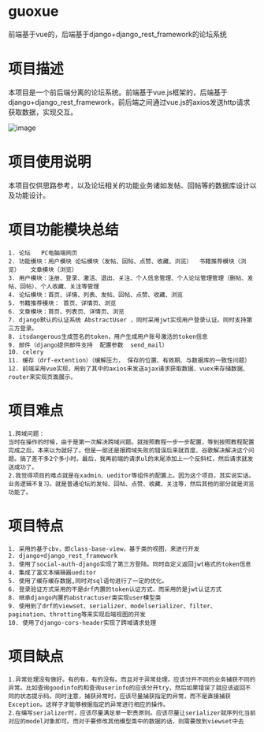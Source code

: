 # guoxue
前端基于vue的，后端基于django+django_rest_framework的论坛系统

# 项目描述

本项目是一个前后端分离的论坛系统。前端基于vue.js框架的，后端基于django+django_rest_framework，前后端之间通过vue.js的axios发送http请求获取数据，实现交互。

![image](https://raw.githubusercontent.com/123success123/guoxue/master/images/person.png)

# 项目使用说明

本项目仅供思路参考，以及论坛相关的功能业务诸如发帖、回帖等的数据库设计以及功能设计。

# 项目功能模块总结

	1. 论坛   PC电脑端网页
	2. 功能模块：用户模块 论坛模块（发帖、回帖、点赞、收藏、浏览）  书籍推荐模块（浏览）   文章模块（浏览）
	3. 用户模块：注册、登录、激活、退出、关注、个人信息管理、个人论坛管理管理（删帖、发帖、回帖）、个人收藏、关注等管理
	4. 论坛模块：首页、详情、列表、发帖、回帖、点赞、收藏、浏览
	5. 书籍推荐模块： 首页、详情页、浏览
	6. 文章模块：首页、列表页、详情页、浏览
	7. django默认的认证系统 AbstractUser ，同时采用jwt实现用户登录认证。同时支持第三方登录。
	8. itsdangerous生成签名的token，用户生成用户账号激活的token信息
	9. 邮件（django提供邮件支持  配置参数  send_mail）
	10. celery
	11. 缓存（drf-extention）（缓解压力， 保存的位置、有效期、与数据库的一致性问题）
	12. 前端采用vue实现，用到了其中的axios来发送ajax请求获取数据、vuex来存储数据、router来实现页面展示。

# 项目难点

	1.跨域问题：
	当时在操作的时候，由于是第一次解决跨域问题。就按照教程一步一步配置，等到按照教程配置完成之后，本来以为就好了。但是一部还是报跨域失败的错误后来就百度、谷歌解决解决这个问题。搞了差不多2个多小时。最后，我再前端的请求ul的末尾添加上一个反斜杠，然后请求就发送成功了。
	2.我觉得项目的难点就是在xadmin、ueditor等组件的配置上。因为这个项目，其实说实话。业务逻辑不复习。就是普通论坛的发帖、回帖、点赞、收藏、关注等，然后其他的部分就是浏览功能了。

# 项目特点

	1. 采用的基于cbv，即class-base-view，基于类的视图，来进行开发
	2. django+django_rest_framework
	3. 使用了social-auth-django实现了第三方登陆。同时自定义返回jwt格式的token信息
	4. 集成了富文本编辑器ueditor
	5. 使用了缓存缓存数据,同时对sql语句进行了一定的优化。
	6. 登录验证方式采用的不是drf内置的token认证方式，而采用的是jwt认证方式
	8. 继承django内置的abstractuser类实现user模型类
	9. 使用到了drf的viewset、serializer、modelserializer、filter、pagination、throtting等来实现后端视图的开发
	10. 使用了django-cors-header实现了跨域请求处理

# 项目缺点

	1.异常处理没有做好。有的有，有的没有。而且对于异常处理。应该分开不同的业务捕获不同的异常。比如查询goodinfo的和查询userinfo的应该分开try，然后如果错误了就应该返回不同的状态提示码。同时注意，捕获异常时，应该尽量捕获指定的异常，而不是直接捕获Exception。这样子才能够根据指定的异常进行相应的操作。
	2.在编写serializer时，应该尽量满足单一职责原则。应该尽量让serializer就序列化当前对应的model对象即可。而对于要修改其他模型类中的数据的话，则需要放到viewset中去
